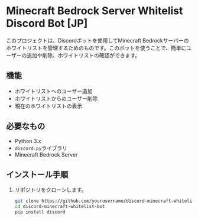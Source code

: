 # Minecraft Bedrock Server Whitelist Discord Bot [JP]

このプロジェクトは、Discordボットを使用してMinecraft Bedrockサーバーのホワイトリストを管理するためのものです。このボットを使うことで、簡単にユーザーの追加や削除、ホワイトリストの確認ができます。

## 機能

- ホワイトリストへのユーザー追加
- ホワイトリストからのユーザー削除
- 現在のホワイトリストの表示

## 必要なもの

- Python 3.x
- `discord.py`ライブラリ
- Minecraft Bedrock Server

## インストール手順

1. リポジトリをクローンします。
   ```bash
   git clone https://github.com/yourusername/discord-minecraft-whitelist-bot.git
   cd discord-minecraft-whitelist-bot
   pip install discord
